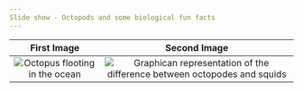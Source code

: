 ```yaml
---
Slide show - Octopods and some biological fun facts
---
```


|                                                                                         First Image                                                                                          |                                                                                               Second Image                                                                                               |
| :------------------------------------------------------------------------------------------------------------------------------------------------------------------------------------------: | :------------------------------------------------------------------------------------------------------------------------------------------------------------------------------------------------------: |
| ![Octopus flooting in the ocean](https://riff.media/cdn-cgi/image/width=3840,quality=75/images/krake-oktopus-ozean-meer.jpg?w=1999&h=1124&fit=crop-50-50&s=bfa9666874e7686563c50cb6d1047cd6) | ![Graphican representation of the difference between octopodes and squids](https://c8.alamy.com/comp/2GK8E7M/watercolor-giant-squid-and-octopus-isolated-illustration-on-a-white-background-2GK8E7M.jpg) |
